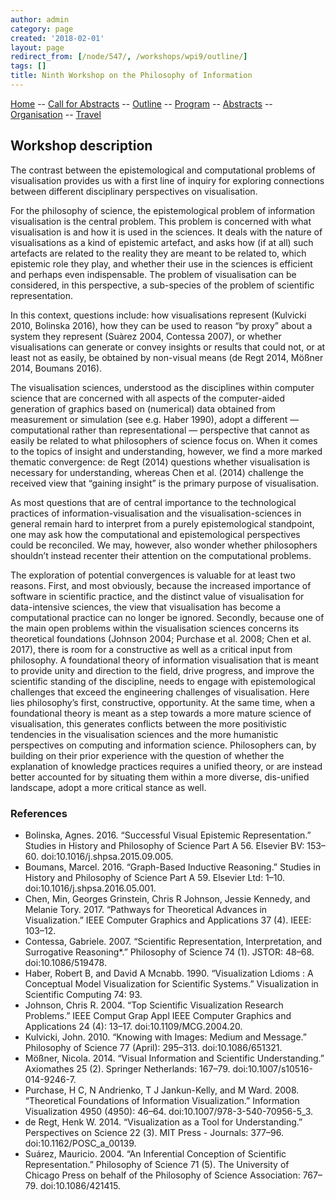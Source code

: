```yaml
---
author: admin
category: page
created: '2018-02-01'
layout: page
redirect_from: [/node/547/, /workshops/wpi9/outline/]
tags: []
title: Ninth Workshop on the Philosophy of Information
---
```


[Home](/workshops/wpi9/home.html) -- [Call for Abstracts](/workshops/wpi9/call.html) -- [Outline](/workshops/wpi9/outline.html) -- [Program](/workshops/wpi9/program.html) -- [Abstracts](/workshops/wpi9/abstracts.html) -- [Organisation](/workshops/wpi9/pc.html) -- [Travel](/workshops/wpi9/travel.html)

## Workshop description

The contrast between the epistemological and computational problems of
visualisation provides us with a first line of inquiry for exploring
connections between different disciplinary perspectives on visualisation.

For the philosophy of science, the epistemological problem of information
visualisation is the central problem. This problem is concerned with what
visualisation is and how it is used in the sciences. It deals with the nature
of visualisations as a kind of epistemic artefact, and asks how (if at all)
such artefacts are related to the reality they are meant to be related to,
which epistemic role they play, and whether their use in the sciences is
efficient and perhaps even indispensable. The problem of visualisation can be
considered, in this perspective, a sub-species of the problem of scientific
representation.

In this context, questions include: how visualisations represent (Kulvicki
2010, Bolinska 2016), how they can be used to reason “by proxy” about a system
they represent (Suàrez 2004, Contessa 2007), or whether visualisations can
generate or convey insights or results that could not, or at least not as
easily, be obtained by non-visual means (de Regt 2014, Mößner 2014, Boumans
2016).

The visualisation sciences, understood as the disciplines within computer
science that are concerned with all aspects of the computer-aided generation
of graphics based on (numerical) data obtained from measurement or simulation
(see e.g. Haber 1990), adopt a different —computational rather than
representational — perspective that cannot as easily be related to what
philosophers of science focus on. When it comes to the topics of insight and
understanding, however, we find a more marked thematic convergence: de Regt
(2014) questions whether visualisation is necessary for understanding, whereas
Chen et al. (2014) challenge the received view that “gaining insight” is the
primary purpose of visualisation.

As most questions that are of central importance to the technological
practices of information-visualisation and the visualisation-sciences in
general remain hard to interpret from a purely epistemological standpoint, one
may ask how the computational and epistemological perspectives could be
reconciled. We may, however, also wonder whether philosophers shouldn’t
instead recenter their attention on the computational problems.

The exploration of potential convergences is valuable for at least two
reasons. First, and most obviously, because the increased importance of
software in scientific practice, and the distinct value of visualisation for
data-intensive sciences, the view that visualisation has become a
computational practice can no longer be ignored. Secondly, because one of the
main open problems within the visualisation sciences concerns its theoretical
foundations (Johnson 2004; Purchase et al. 2008; Chen et al. 2017), there is
room for a constructive as well as a critical input from philosophy. A
foundational theory of information visualisation that is meant to provide
unity and direction to the field, drive progress, and improve the scientific
standing of the discipline, needs to engage with epistemological challenges
that exceed the engineering challenges of visualisation. Here lies
philosophy’s first, constructive, opportunity. At the same time, when a
foundational theory is meant as a step towards a more mature science of
visualisation, this generates conflicts between the more positivistic
tendencies in the visualisation sciences and the more humanistic perspectives
on computing and information science. Philosophers can, by building on their
prior experience with the question of whether the explanation of knowledge
practices requires a unified theory, or are instead better accounted for by
situating them within a more diverse, dis-unified landscape, adopt a more
critical stance as well.

### References

  * Bolinska, Agnes. 2016. “Successful Visual Epistemic Representation.” Studies in History and Philosophy of Science Part A 56. Elsevier BV: 153–60. doi:10.1016/j.shpsa.2015.09.005.
  * Boumans, Marcel. 2016. “Graph-Based Inductive Reasoning.” Studies in History and Philosophy of Science Part A 59. Elsevier Ltd: 1–10. doi:10.1016/j.shpsa.2016.05.001.
  * Chen, Min, Georges Grinstein, Chris R Johnson, Jessie Kennedy, and Melanie Tory. 2017. “Pathways for Theoretical Advances in Visualization.” IEEE Computer Graphics and Applications 37 (4). IEEE: 103–12.
  * Contessa, Gabriele. 2007. “Scientific Representation, Interpretation, and Surrogative Reasoning*.” Philosophy of Science 74 (1). JSTOR: 48–68. doi:10.1086/519478.
  * Haber, Robert B, and David A Mcnabb. 1990. “Visualization Ldioms : A Conceptual Model Visualization for Scientific Systems.” Visualization in Scientific Computing 74: 93.
  * Johnson, Chris R. 2004. “Top Scientific Visualization Research Problems.” IEEE Comput Grap Appl IEEE Computer Graphics and Applications 24 (4): 13–17. doi:10.1109/MCG.2004.20.
  * Kulvicki, John. 2010. “Knowing with Images: Medium and Message.” Philosophy of Science 77 (April): 295–313. doi:10.1086/651321.
  * Mößner, Nicola. 2014. “Visual Information and Scientific Understanding.” Axiomathes 25 (2). Springer Netherlands: 167–79. doi:10.1007/s10516-014-9246-7.
  * Purchase, H C, N Andrienko, T J Jankun-Kelly, and M Ward. 2008. “Theoretical Foundations of Information Visualization.” Information Visualization 4950 (4950): 46–64. doi:10.1007/978-3-540-70956-5_3.
  * de Regt, Henk W. 2014. “Visualization as a Tool for Understanding.” Perspectives on Science 22 (3). MIT Press - Journals: 377–96. doi:10.1162/POSC_a_00139.
  * Suárez, Mauricio. 2004. “An Inferential Conception of Scientific Representation.” Philosophy of Science 71 (5). The University of Chicago Press on behalf of the Philosophy of Science Association: 767–79. doi:10.1086/421415.

